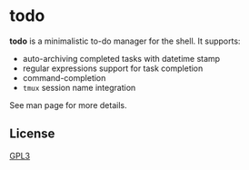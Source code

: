 # todo

**todo** is a minimalistic to-do manager for the shell. It supports:

- auto-archiving completed tasks with datetime stamp
- regular expressions support for task completion
- command-completion
- `tmux` session name integration

See man page for more details.

## License

[GPL3](LICENSE)

